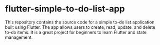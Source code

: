 # flutter-simple-to-do-list-app
 This repository contains the source code for a simple to-do list application built using Flutter. The app allows users to create, read, update, and delete to-do items. It is a great project for beginners to learn Flutter and state management.
